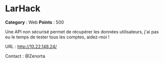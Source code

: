 # LarHack

**Category** : Web
**Points** : 500

Une API non sécurisé permet de récupérer les données utilisateurs, j'ai pas eu le temps de tester tous les comptes, aidez-moi !

URL : http://10.22.148.24/

Contact : @Zenorta



